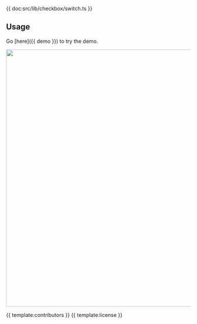 {{ doc:src/lib/checkbox/switch.ts }}

## Usage

Go [here]({{ demo }}) to try the demo.

<a href="{{ demo }}" align="center">
  <img src="{{ img }}" width="700" />
</a>

{{ template:contributors }}
{{ template:license }}
